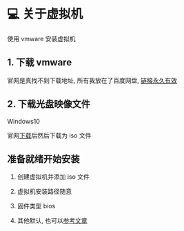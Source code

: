 # 💻 关于虚拟机

使用 vmware 安装虚拟机

## 1. 下载 vmware

官网是真找不到下载地址, 所有我放在了百度网盘, [链接永久有效](https://pan.baidu.com/s/1ZetlJPPvZKQFcDkWoGVVRg?pwd=b2ui)

## 2. 下载光盘映像文件

Windows10

官网[下载](https://www.microsoft.com/zh-cn/software-download/windows10)后然后下载为 iso 文件

## 准备就绪开始安装

1. 创建虚拟机并添加 iso 文件

2. 虚拟机安装路径随意

3. 固件类型 bios

4. 其他默认, 也可以[参考文章](https://blog.csdn.net/qq_44001404/article/details/130885077)
